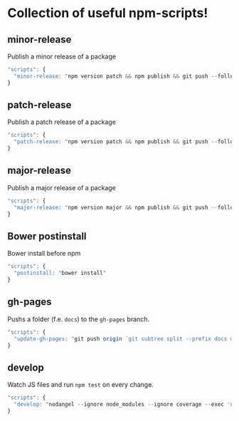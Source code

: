 # Collection of useful npm-scripts!

<!-- @doxie.inject start -->
<!-- Don’t remove or change the comment above – that can break automatic updates. -->
## minor-release

Publish a minor release of a package

```js
"scripts": {
  "minor-release: "npm version patch && npm publish && git push --follow-tags"
}
```

## patch-release

Publish a patch release of a package

```js
"scripts": {
  "patch-release: "npm version patch && npm publish && git push --follow-tags"
}
```

## major-release

Publish a major release of a package

```js
"scripts": {
  "major-release: "npm version major && npm publish && git push --follow-tags"
}
```

## Bower postinstall

Bower install before npm

```js
"scripts": {
  "postinstall: "bower install"
}
```

## gh-pages

Pushs a folder (f.e. `docs`) to the `gh-pages` branch.

```js
"scripts": {
  "update-gh-pages: "git push origin `git subtree split --prefix docs master`:gh-pages --force"
}
```

## develop

Watch JS files and run `npm test` on every change.

```js
"scripts": {
  "develop: "nodangel --ignore node_modules --ignore coverage --exec 'npm run --silent test'"
}
```

<!-- Don’t remove or change the comment below – that can break automatic updates. More info at <http://npm.im/doxie.inject>. -->
<!-- @doxie.inject end -->
